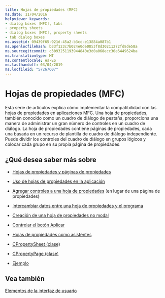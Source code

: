 ```yaml
---
title: Hojas de propiedades (MFC)
ms.date: 11/04/2016
helpviewer_keywords:
- dialog boxes [MFC], tabs
- property sheets
- dialog boxes [MFC], property sheets
- tab dialog boxes
ms.assetid: 09439f65-921d-45a2-b3cc-e13884a087b1
ms.openlocfilehash: b33f123c7b024e0de0853f8d30211272fd8de58a
ms.sourcegitcommit: c3093251193944840e3d0a068ecc30e6449624ba
ms.translationtype: MT
ms.contentlocale: es-ES
ms.lasthandoff: 03/04/2019
ms.locfileid: "57267607"
---
```

# <a name="property-sheets-mfc"></a>Hojas de propiedades (MFC)

Esta serie de artículos explica cómo implementar la compatibilidad con las hojas de propiedades en aplicaciones MFC. Una hoja de propiedades, también conocido como un cuadro de diálogo de pestaña, proporciona una manera de administrar un gran número de controles en un cuadro de diálogo. La hoja de propiedades contiene páginas de propiedades, cada una basada en un recurso de plantilla de cuadro de diálogo independiente. Puede dividir los controles del cuadro de diálogo en grupos lógicos y colocar cada grupo en su propia página de propiedades.

## <a name="what-do-you-want-to-know-more-about"></a>¿Qué desea saber más sobre

- [Hojas de propiedades y páginas de propiedades](../mfc/property-sheets-and-property-pages-in-mfc.md)

- [Uso de hojas de propiedades en la aplicación](../mfc/using-property-sheets-in-your-application.md)

- [Agregar controles a una hoja de propiedades](../mfc/adding-controls-to-a-property-sheet.md) (en lugar de una página de propiedades)

- [Intercambiar datos entre una hoja de propiedades y el programa](../mfc/exchanging-data.md)

- [Creación de una hoja de propiedades no modal](../mfc/creating-a-modeless-property-sheet.md)

- [Controlar el botón Aplicar](../mfc/handling-the-apply-button.md)

- [Hojas de propiedades como asistentes](../mfc/property-sheets-as-wizards.md)

- [CPropertySheet (clase)](../mfc/reference/cpropertysheet-class.md)

- [CPropertyPage (clase)](../mfc/reference/cpropertypage-class.md)

- [Ejemplo](../visual-cpp-samples.md)

## <a name="see-also"></a>Vea también

[Elementos de la interfaz de usuario](../mfc/user-interface-elements-mfc.md)
